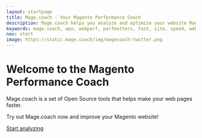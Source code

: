 ```yaml
---
layout: startpage
title: Mage.coach - Your Magento Performance Coach
description: Mage.coach helps you analyze and optimize your website Magento speed and performance!
keywords: mage.coach, wpo, webperf, perfmatters, fast, site, speed, web performance optimization, analyze, best practices, continous integration
nav: start
image: https://static.mage.coach/img/magecoach-twitter.png
---
```

<amp-img noloading height="200" width="188" alt="Mage.coach logo" layout="responsive" src="{{site.static-url}}/img/coach/penguin_report.svg" class="pull-left img-big"></amp-img>

# Welcome to the Magento Performance Coach

Mage.coach is a set of Open Source tools that helps make your web pages faster.

Try out Mage.coach now and improve your Magento website!

<div class="btn">
  <a class="button button-primary" href="https://run.mage.coach" title="run.mage.coach">Start analyzing</a>
</div>

